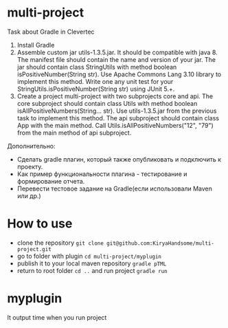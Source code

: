 # multi-project
Task about Gradle in Clevertec

1. Install Gradle
2. Assemble custom jar utils-1.3.5.jar. It should be compatible with java 8. The manifest file should contain the name and version of your jar. The jar should contain class StringUtils with method boolean isPositiveNumber(String str). Use Apache Commons Lang 3.10 library to implement this method. Write one any unit test for your StringUtils.isPositiveNumber(String str) using JUnit 5.+.
3. Create a project multi-project with two subprojects core and api. The core subproject should contain class Utils with method boolean isAllPositiveNumbers(String... str). Use utils-1.3.5.jar from the previous task to implement this method. The api subproject should contain class App with the main method. Call Utils.isAllPositiveNumbers("12", "79") from the main method of api subproject.

Дополнительно:
* Сделать gradle плагин, который также опубликовать и подключить к проекту.
* Как пример функциональности плагина - тестирование и формирование отчета.
* Перевести тестовое задание на Gradle(если использовали Maven или др.)

# How to use
* clone the repository `git clone git@github.com:KiryaHandsome/multi-project.git`
* go to folder with plugin `cd multi-project/myplugin` 
* publish it to your local maven repository `gradle pTML`
* return to root folder `cd ..` and run project `gradle run` 

# myplugin
It output time when you run project

